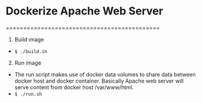 # Dockerize Apache Web Server
============================================

1. Build image
  * `$ ./build.sh`
2. Run image
  * The run script makes use of docker data volumes to share data between docker host and docker container. Basically Apache web server will serve content from docker host /var/www/html.
  * `$ ./run.sh`
